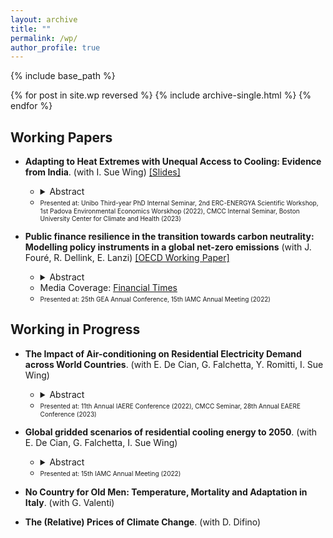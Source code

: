 ```yaml
---
layout: archive
title: ""
permalink: /wp/
author_profile: true
---
```


{% include base_path %}

{% for post in site.wp reversed %}
  {% include archive-single.html %}
{% endfor %}

## Working Papers

- **Adapting to Heat Extremes with Unequal Access to Cooling: Evidence from India**. (with I. Sue Wing) [\[Slides\]](https://fpavanello.github.io/files/india_slides.pdf)
   - <details> 
      <summary>Abstract</summary><p align="justify"> The adoption and use of cooling technologies to maintain indoor thermal comfort is a crucial adaptation to rising temperatures. However, the access to residential cooling is highly unequal; air conditioning, in particular, remains a luxury good in most developing countries, posing a challenge to heat adaptation. This paper sheds lights on this phenomenon, examining the differential technological responses to heat extremes of households. Our empirical results highlight a critical trade-off in heat adaptation. While we find that the expensive air-conditioning proves to be highly effective in reducing temperature-related mortality, its ownership and use remains low, predominantly limited to high-income cities. In contrast, many Indian households, including low-income ones, purchase cheaper evaporative coolers, which we find offering reduced protection against heat stress. We conclude quantifying the welfare gains associated with accessing to these different forms of cooling adaptation. </p></details> 
   - <font size = "1"> Presented at: Unibo Third-year PhD Internal Seminar, 2nd ERC-ENERGYA Scientific Workshop, 1st Padova Environmental Economics Worskhop (2022), CMCC Internal Seminar, Boston University Center for Climate and Health (2023) </font>

- **Public finance resilience in the transition towards carbon neutrality: Modelling policy instruments in a global net-zero emissions** (with J. Fouré, R. Dellink, E. Lanzi) [\[OECD Working Paper\]](https://www.oecd-ilibrary.org/environment/public-finance-resilience-in-the-transition-towards-carbon-neutrality_7f3275e0-en)
  - <details>
      <summary>Abstract</summary><p align="justify"> This paper presents a detailed economic modelling analysis of public finance in the transition towards carbon neutrality. It outlines results from a Net-Zero Emission Ambition scenario, which reflects the ambition to achieve net-zero carbon dioxide emissions globally by mid-century, using a broad and regionspecific policy package that combines various policy instruments: carbon pricing, removal of fossil fuel support, regulations in the power sector, and other policies that stimulate investments by firms and households to reduce and decarbonise energy use. The analysis relies on the OECD global computable general equilibrium ENV-Linkages model. Results show that transitioning towards carbon neutrality is feasible when considering economic and fiscal consequences. The scenario achieves carbon neutrality while maintaining continued economic growth, despite a limited negative impact on global GDP and on public revenues. The fiscal effects reflect a tradeoff between instruments that increase public revenues (carbon pricing) or reduce public expenditures (fossil fuel subsidies removal), on the one hand, and more costly instruments (subsidies) and indirect effects (tax base erosion and changes in fiscal and economic structure) on the other hand. </p></details>
  - Media Coverage: [Financial Times](https://t.co/aip0DwlWXv) 
  - <font size = "1"> Presented at: 25th GEA Annual Conference, 15th IAMC Annual Meeting (2022) </font>
      
## Working in Progress

- **The Impact of Air-conditioning on Residential Electricity Demand across World Countries**. (with E. De Cian, G. Falchetta, Y. Romitti, I. Sue Wing)
  - <details> 
      <summary>Abstract</summary><p align="justify"> This paper provides the first global assessment of the energy implications of households' climate change adaptation through air-conditioning. We pool household survey data from 25 countries and employ a discrete-continuous choice econometric framework to simultaneously estimate the adoption and utilisation of air-conditioning. After identifying how individual drivers determine households' adaptation behaviours, we combine the estimated responses with socioeconomic, demographic, and, climate change scenarios available at a high spatial resolution to project future air-conditioning adoption and electricity demand, as well as the contribution of individual determinants. On average, we find that air-conditioning ownership increases households' electricity consumption by 37%, but the effect is highly heterogeneous, and it varies with weather conditions, income levels and across countries, revealing the importance of behaviors, practices, climate, and technologies. Compared to other socioeconomic, demographic, and climatic drivers of electricity demand, air-conditioning has the leading marginal effect, and it can account for a significant share of households' budget. We then show that, especially in developing and emerging countries, age, education, and urbanisation reinforce the positive, long-term effect of income and high temperatures on air-conditioning adoption and electricity demand for space cooling. The overall effect of socio-demographic, economic, and climatic drivers is a net increase in regional and global air-conditioning electricity by 2050. Electricity expenditure for air-conditioning is an important benchmark for tracking a new dimension of energy poverty related to the need of space cooling and our projections points at a new, emerging risk associated with this form of households' adaptation. </p></details>
   - <font size = "1"> Presented at: 11th Annual IAERE Conference (2022), CMCC Seminar, 28th Annual EAERE Conference (2023) </font>

- **Global gridded scenarios of residential cooling energy to 2050**. (with E. De Cian, G. Falchetta, I. Sue Wing)
  - <details> 
      <summary>Abstract</summary><p align="justify"> The interplay of a warming climate and socio-demographic transformations will increasingly boost global heat exposure. Thus, assessing local uptake of energy-intensive appliances for indoor thermal adaptation and its impacts is a crucial policy goal. Here we train statistical models based on multi-country household survey data (n = 530,666) to generate global gridded projections of residential air-conditioning (AC) energy use. Our results indicate that the share of households owning AC could grow from 26% to 36-47% by 2050, implying a surge in the global residential AC electricity sector from 500 TWh/yr. to about 950-1,400 TWh/yr. in 2050. We show that this growth will be highly unequal both within and across countries, regions, and income groups. We estimate 2.5-3.3 billion heat-exposed people will not be able to afford AC in 2050. Our gridded estimates provide the missing input for modelling the impacts of residential AC on decarbonization pathways and health outcomes. </p></details>
   - <font size = "1"> Presented at: 15th IAMC Annual Meeting (2022) </font>

- **No Country for Old Men: Temperature, Mortality and Adaptation in Italy**. (with G. Valenti)

- **The (Relative) Prices of Climate Change**. (with D. Difino)
